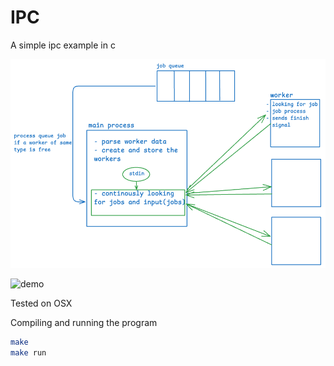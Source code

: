 # IPC

A simple ipc example in c

![ipc-img](./ipc-c.png)

![demo](./demo.gif)

Tested on OSX

Compiling and running the program
```sh
make
make run
```
